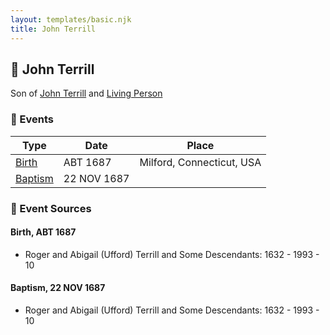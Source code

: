```yaml
---
layout: templates/basic.njk
title: John Terrill
---
```

## 🔵 John Terrill

Son of [John Terrill](/people/6/65221157) and [Living Person](/people/4/48582652)

### 📆 Events

Type | Date | Place
------ | ------ | ------
[Birth](#event-78865f53-b10c-4247-aea7-c4d3c6e15733) | ABT 1687 | Milford, Connecticut, USA
[Baptism](#event-fbb218ec-24e8-4328-bde1-3697ef1686b8) | 22 NOV 1687 |

### 📰 Event Sources

#### <a id="event-78865f53-b10c-4247-aea7-c4d3c6e15733"></a> Birth, ABT 1687
* Roger and Abigail (Ufford) Terrill and Some Descendants: 1632 - 1993  - 10

#### <a id="event-fbb218ec-24e8-4328-bde1-3697ef1686b8"></a> Baptism, 22 NOV 1687
* Roger and Abigail (Ufford) Terrill and Some Descendants: 1632 - 1993  - 10